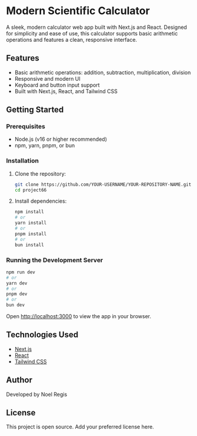 # Modern Scientific Calculator

A sleek, modern calculator web app built with Next.js and React. Designed for simplicity and ease of use, this calculator supports basic arithmetic operations and features a clean, responsive interface.

## Features
- Basic arithmetic operations: addition, subtraction, multiplication, division
- Responsive and modern UI
- Keyboard and button input support
- Built with Next.js, React, and Tailwind CSS

## Getting Started

### Prerequisites
- Node.js (v16 or higher recommended)
- npm, yarn, pnpm, or bun

### Installation
1. Clone the repository:
   ```bash
   git clone https://github.com/YOUR-USERNAME/YOUR-REPOSITORY-NAME.git
   cd project66
   ```
2. Install dependencies:
   ```bash
   npm install
   # or
   yarn install
   # or
   pnpm install
   # or
   bun install
   ```

### Running the Development Server
```bash
npm run dev
# or
yarn dev
# or
pnpm dev
# or
bun dev
```

Open [http://localhost:3000](http://localhost:3000) to view the app in your browser.

## Technologies Used
- [Next.js](https://nextjs.org/)
- [React](https://react.dev/)
- [Tailwind CSS](https://tailwindcss.com/)

## Author
Developed by Noel Regis

## License
This project is open source. Add your preferred license here.
